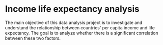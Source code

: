 # Income life expectancy analysis
The main objective of this data analysis project is to investigate and understand the relationship between countries' per capita income and life expectancy. The goal is to analyze whether there is a significant correlation between these two factors.
